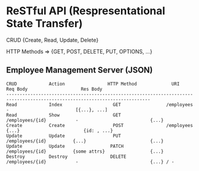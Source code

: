 # ReSTful API (Respresentational State Transfer)

CRUD {Create, Read, Update, Delete}

HTTP Methods => {GET, POST, DELETE, PUT, OPTIONS, ...}

## Employee Management Server (JSON)

```
CRUD            Action                HTTP Method             URI                   Req Body                    Res Body
----------------------------------------------------------------------------------------------------------------------------
Read            Index                   GET                 /employees                -                         [{...}, ...]
Read            Show                    GET                 /employees/{id}           -                           {...}
Create          Create                  POST                /employees               {...}                        {id: , ...}
Update          Update                  PUT                 /employees/{id}          {...}                        {...}
Update          Update                 PATCH                /employees/{id}          {some attrs}                 {...}
Destroy         Destroy                DELETE               /employees/{id}           -                           {...} / -
```
